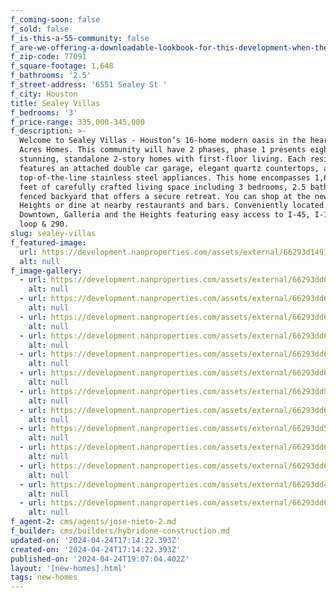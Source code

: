 ```yaml
---
f_coming-soon: false
f_sold: false
f_is-this-a-55-community: false
f_are-we-offering-a-downloadable-lookbook-for-this-development-when-they-submit-their-contact-info: false
f_zip-code: 77091
f_square-footage: 1,648
f_bathrooms: '2.5'
f_street-address: '6551 Sealey St '
f_city: Houston
title: Sealey Villas
f_bedrooms: '3'
f_price-range: 335,000-345,000
f_description: >-
  Welcome to Sealey Villas - Houston’s 16-home modern oasis in the heart of
  Acres Homes. This community will have 2 phases, phase 1 presents eight
  stunning, standalone 2-story homes with first-floor living. Each residence
  features an attached double car garage, elegant quartz countertops, and
  top-of-the-line stainless steel appliances. This home encompasses 1,648 square
  feet of carefully crafted living space including 3 bedrooms, 2.5 baths, and a
  fenced backyard that offers a secure retreat. You can shop at the new HEB
  Heights or dine at nearby restaurants and bars. Conveniently located near
  Downtown, Galleria and the Heights featuring easy access to I-45, I-10, 610
  loop & 290.
slug: sealey-villas
f_featured-image:
  url: https://development.nanproperties.com/assets/external/66293d14919a54ab8171beb3_tp-038205.jpg
  alt: null
f_image-gallery:
  - url: https://development.nanproperties.com/assets/external/66293dd69b312f275712c7c8_tp-005207.JPG
    alt: null
  - url: https://development.nanproperties.com/assets/external/66293dd61c6a0acb8f5e7eb2_tp-006207.JPG
    alt: null
  - url: https://development.nanproperties.com/assets/external/66293dd6a57574392e1be8d0_tp-007208.JPG
    alt: null
  - url: https://development.nanproperties.com/assets/external/66293dd6188ad70370b91d26_tp-009208.JPG
    alt: null
  - url: https://development.nanproperties.com/assets/external/66293dd6ab28b181803de05a_tp-011208.JPG
    alt: null
  - url: https://development.nanproperties.com/assets/external/66293dd6b6baf58e59217809_tp-014207.JPG
    alt: null
  - url: https://development.nanproperties.com/assets/external/66293dd57990a58edd6a715f_tp-017206.JPG
    alt: null
  - url: https://development.nanproperties.com/assets/external/66293dd6782b0a9980bd7f54_tp-018208.JPG
    alt: null
  - url: https://development.nanproperties.com/assets/external/66293dd5c3a45709fbf2eebd_tp-021206.JPG
    alt: null
  - url: https://development.nanproperties.com/assets/external/66293dd6ae83be1e147e9b6f_tp-024207.JPG
    alt: null
  - url: https://development.nanproperties.com/assets/external/66293dd6ee92080ef7c2e72c_tp-026208.jpg
    alt: null
  - url: https://development.nanproperties.com/assets/external/66293dd4706a604b222aa443_tp-027205.jpg
    alt: null
  - url: https://development.nanproperties.com/assets/external/66293dd6a3107c5e1272c70a_tp-027206.JPG
    alt: null
f_agent-2: cms/agents/jose-nieto-2.md
f_builder: cms/builders/hybridone-construction.md
updated-on: '2024-04-24T17:14:22.393Z'
created-on: '2024-04-24T17:14:22.393Z'
published-on: '2024-04-24T19:07:04.402Z'
layout: '[new-homes].html'
tags: new-homes
---
```



